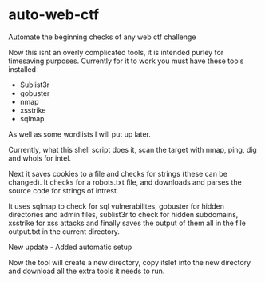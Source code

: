 # auto-web-ctf
Automate the beginning checks of any web ctf challenge 

Now this isnt an overly complicated tools, it is intended purley for timesaving purposes. Currently for it to work you must have these tools installed
- Sublist3r
- gobuster
- nmap
- xsstrike
- sqlmap

As well as some wordlists I will put up later. 

Currently, what this shell script does it, scan the target with nmap, ping, dig and whois for intel. 

Next it saves cookies to a file and checks for strings (these can be changed). It checks for a robots.txt file, and downloads and parses the source code for strings of intrest. 

It uses sqlmap to check for sql vulnerabilites, gobuster for hidden directories and admin files, sublist3r to check for hidden subdomains, xsstrike for xss attacks and finally saves the output of them all in the file output.txt in the current directory.

New update - Added automatic setup

Now the tool will create a new directory, copy itslef into the new directory and download all the extra tools it needs to run. 

